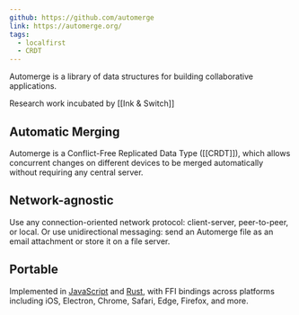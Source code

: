 ```yaml
---
github: https://github.com/automerge
link: https://automerge.org/
tags:
  - localfirst
  - CRDT
---
```

Automerge is a library of data structures for building collaborative applications.

Research work incubated by [[Ink & Switch]]

## Automatic Merging

Automerge is a Conflict-Free Replicated Data Type ([[CRDT]]), which allows concurrent changes on different devices to be merged automatically without requiring any central server.

## Network-agnostic

Use any connection-oriented network protocol: client-server, peer-to-peer, or local. Or use unidirectional messaging: send an Automerge file as an email attachment or store it on a file server.

## Portable

Implemented in [JavaScript](https://github.com/automerge/automerge) and [Rust](https://github.com/automerge/automerge-rs), with FFI bindings across platforms including iOS, Electron, Chrome, Safari, Edge, Firefox, and more.